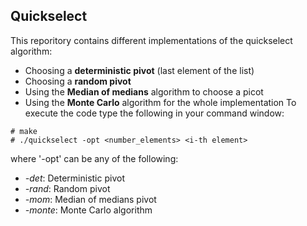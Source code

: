 ## Quickselect
This reporitory contains different implementations of the quickselect algorithm:
* Choosing a **deterministic pivot** (last element of the list)
* Choosing a **random pivot**
* Using the **Median of medians** algorithm to choose a picot
* Using the **Monte Carlo** algorithm for the whole implementation
To execute the code type the following in your command window:

```
# make
# ./quickselect -opt <number_elements> <i-th element>
```
where '-opt' can be any of the following:
* *-det*: Deterministic pivot
* *-rand*: Random pivot
* *-mom*: Median of medians pivot
* *-monte*: Monte Carlo algorithm

